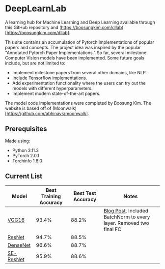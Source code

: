 # DeepLearnLab
A learning hub for Machine Learning and Deep Learning available through this GitHub repository and (https://boosungkim.com/dllab)[https://boosungkim.com/dllab].

This site contains an accumulation of Pytorch implementations of popular papers and concepts. The project idea was inspired by the popular "Annotated Pytorch Paper Implementations." So far, several milestone Computer Vision models have been implemented. Some future goals include, but are not limited to:

- Implement milestone papers from several other domains, like NLP.
- Include Tensorflow implementations.
- Add experimentation functionality where the users can try out the models with different hyperparameters.
- Implement modern state-of-the-art papers.

The model code implementations were completed by Boosung Kim. The website is based off of (Moonwalk)[https://github.com/abhinavs/moonwalk].


## Prerequisites
Made using:
- Python 3.11.3
- PyTorch 2.0.1
- Torchinfo 1.8.0


## Current List
| Model                                                 | Best Training Accuracy    | Best Test Accuracy          | Notes          |
| -----------------                                     | ----------------------      | ----------------------      | ----------------------      |
| [VGG16](https://arxiv.org/abs/1409.1556)              | 93.4%                       | 88.2%                       | [Blog Post](https://boosungkim.com/blog/2023/first-paper-implementation/). Included BatchNorm to every layer. Removed two final FC |
| [ResNet](https://arxiv.org/pdf/1512.03385)              | 94.7%                       | 88.5%                       |  |
| [DenseNet](https://arxiv.org/abs/1608.06993)              | 96.6%                       | 88.7%                       |  |
| [SE-ResNet](https://arxiv.org/abs/1709.01507)              | 95.9%                       | 88.6%                       |  |